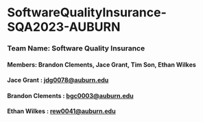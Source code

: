 # SoftwareQualityInsurance-SQA2023-AUBURN

### Team Name: Software Quality Insurance

#### Members: Brandon Clements, Jace Grant, Tim Son, Ethan Wilkes

#### Jace Grant : jdg0078@auburn.edu

#### Brandon Clements : bgc0003@auburn.edu

#### Ethan Wilkes : rew0041@auburn.edu
